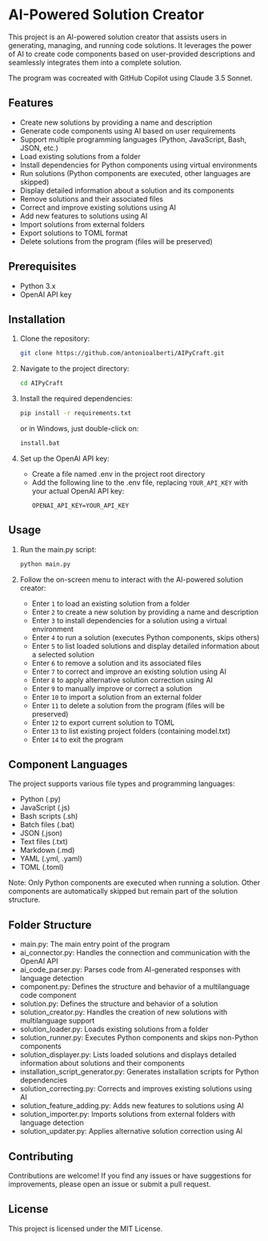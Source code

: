 # AI-Powered Solution Creator

This project is an AI-powered solution creator that assists users in generating, managing, and running code solutions. It leverages the power of AI to create code components based on user-provided descriptions and seamlessly integrates them into a complete solution.

The program was cocreated with GitHub Copilot using Claude 3.5 Sonnet.

## Features

- Create new solutions by providing a name and description
- Generate code components using AI based on user requirements
- Support multiple programming languages (Python, JavaScript, Bash, JSON, etc.)
- Load existing solutions from a folder
- Install dependencies for Python components using virtual environments
- Run solutions (Python components are executed, other languages are skipped)
- Display detailed information about a solution and its components
- Remove solutions and their associated files
- Correct and improve existing solutions using AI
- Add new features to solutions using AI
- Import solutions from external folders
- Export solutions to TOML format
- Delete solutions from the program (files will be preserved)

## Prerequisites

- Python 3.x
- OpenAI API key

## Installation

1. Clone the repository:
   ```bash
   git clone https://github.com/antonioalberti/AIPyCraft.git
   ```

2. Navigate to the project directory:
   ```bash
   cd AIPyCraft
   ```

3. Install the required dependencies:
   ```bash
   pip install -r requirements.txt
   ```
   or in Windows, just double-click on:
   ```bash
   install.bat
   ```

4. Set up the OpenAI API key:
   - Create a file named .env in the project root directory
   - Add the following line to the .env file, replacing `YOUR_API_KEY` with your actual OpenAI API key:
     ```plaintext
     OPENAI_API_KEY=YOUR_API_KEY
     ```

## Usage

1. Run the main.py script:
   ```bash
   python main.py
   ```

2. Follow the on-screen menu to interact with the AI-powered solution creator:
   - Enter `1` to load an existing solution from a folder
   - Enter `2` to create a new solution by providing a name and description
   - Enter `3` to install dependencies for a solution using a virtual environment
   - Enter `4` to run a solution (executes Python components, skips others)
   - Enter `5` to list loaded solutions and display detailed information about a selected solution
   - Enter `6` to remove a solution and its associated files
   - Enter `7` to correct and improve an existing solution using AI
   - Enter `8` to apply alternative solution correction using AI
   - Enter `9` to manually improve or correct a solution
   - Enter `10` to import a solution from an external folder
   - Enter `11` to delete a solution from the program (files will be preserved)
   - Enter `12` to export current solution to TOML
   - Enter `13` to list existing project folders (containing model.txt)
   - Enter `14` to exit the program

## Component Languages

The project supports various file types and programming languages:
- Python (.py)
- JavaScript (.js)
- Bash scripts (.sh)
- Batch files (.bat)
- JSON (.json)
- Text files (.txt)
- Markdown (.md)
- YAML (.yml, .yaml)
- TOML (.toml)

Note: Only Python components are executed when running a solution. Other components are automatically skipped but remain part of the solution structure.

## Folder Structure

- main.py: The main entry point of the program
- ai_connector.py: Handles the connection and communication with the OpenAI API
- ai_code_parser.py: Parses code from AI-generated responses with language detection
- component.py: Defines the structure and behavior of a multilanguage code component
- solution.py: Defines the structure and behavior of a solution
- solution_creator.py: Handles the creation of new solutions with multilanguage support
- solution_loader.py: Loads existing solutions from a folder
- solution_runner.py: Executes Python components and skips non-Python components
- solution_displayer.py: Lists loaded solutions and displays detailed information about solutions and their components
- installation_script_generator.py: Generates installation scripts for Python dependencies
- solution_correcting.py: Corrects and improves existing solutions using AI
- solution_feature_adding.py: Adds new features to solutions using AI
- solution_importer.py: Imports solutions from external folders with language detection
- solution_updater.py: Applies alternative solution correction using AI

## Contributing

Contributions are welcome! If you find any issues or have suggestions for improvements, please open an issue or submit a pull request.

## License

This project is licensed under the MIT License.
